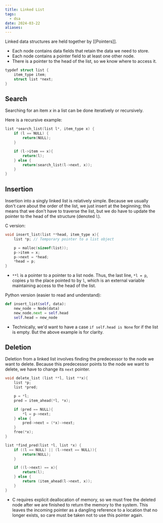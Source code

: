 ```yaml
---
title: Linked List
tags:
  - dsa
date: 2024-03-22
aliases:
---
```

Linked data structures are held together by [[Pointers]].
- Each node contains data fields that retain the data we need to store.
- Each node contains a pointer field to at least one other node.
- There is a pointer to the head of the list, so we know where to access it.

```c
typdef struct list {
	item_type item;
	struct list *next;
}
```

## Search
Searching for an item $x$ in a list can be done iteratively or recursively.

Here is a recursive example:
```c
list *search_list(list l*, item_type x) {
	if (l == NULL) {
		return(NULL);
	}

	if (l->item == x){
		return(l);
	} else {
		return(search_list(l->next, x));
	}
}
```

## Insertion
Insertion into a singly linked list is relatively simple. Because we usually don't care about the order of the list, we just insert at the beginning; this means that we don't have to traverse the list, but we do have to update the pointer to the head of the structure (denoted `l`).

C version:
```c
void insert_list(list **head, item_type x){
	list *p; // Temporary pointer to a list object

	p = malloc(sizeof(list));
	p->item = x;
	p->next = *head;
	*head = p;
}
```

- `**l` is a pointer to a pointer to a list node. Thus, the last line, `*l = p`, copies `p` to the place pointed to by `l`, which is an external variable maintaining access to the head of the list.

Python version (easier to read and understand):
```python
def insert_list(self, data):
	new_node = Node(data)
	new_node.next = self.head
	self.head = new_node
```

- Technically, we'd want to have a case `if self.head is None` for if the list is empty. But the above example is for clarity.
## Deletion
Deletion from a linked list involves finding the predecessor to the node we want to delete. Because this predecessor points to the node we want to delete, we have to change its `next` pointer.

```c
void delete_list (list **l, list **x){
	list *p; 
	list *pred;

	p = *l;
	pred = item_ahead(*l, *x);

	if (pred == NULL){
		*l = p->next;
	} else {
		pred->next = (*x)->next;
	}
	free(*x);
}

list *find_pred(list *l, list *x) {
	if ((l == NULL) || (l->next == NULL)){
		return(NULL);
	}

	if ((l->next) == x){
		return(l);
	} else {
		return (item_ahead(l->next, x));
	}
}
```

- C requires explicit deallocation of memory, so we must free the deleted node after we are finished to return the memory to the system. This leaves the incoming pointer as a dangling reference to a location that no longer exists, so care must be taken not to use this pointer again.